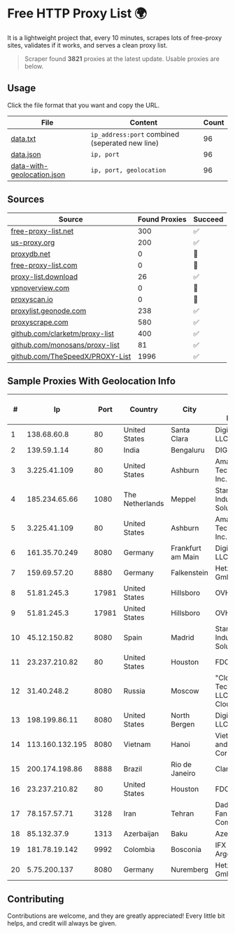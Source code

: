 
# Free HTTP Proxy List 🌍

It is a lightweight project that, every 10 minutes, scrapes lots of free-proxy sites, validates if it works, and serves a clean proxy list.


> Scraper found **3821** proxies at the latest update. Usable proxies are below.

## Usage

Click the file format that you want and copy the URL.


|File|Content|Count|
|----|-------|-----|
|[data.txt](https://raw.githubusercontent.com/themiralay/Proxy-List-World/master/data.txt)|`ip_address:port` combined (seperated new line)|96|
|[data.json](https://raw.githubusercontent.com/themiralay/Proxy-List-World/master/data.json)|`ip, port`|96|
|[data-with-geolocation.json](https://raw.githubusercontent.com/themiralay/Proxy-List-World/master/data-with-geolocation.json)|`ip, port, geolocation`|96|

## Sources

|Source|Found Proxies|Succeed|
|------|-------------|-------|
|[free-proxy-list.net](https://free-proxy-list.net)|300|✅|
|[us-proxy.org](https://www.us-proxy.org)|200|✅|
|[proxydb.net](http://proxydb.net)|0|🚫|
|[free-proxy-list.com](https://free-proxy-list.com/?page=&port=&type%5B%5D=http&type%5B%5D=https&up_time=0&search=Search)|0|🚫|
|[proxy-list.download](https://www.proxy-list.download/HTTP)|26|✅|
|[vpnoverview.com](https://vpnoverview.com/privacy/anonymous-browsing/free-proxy-servers)|0|🚫|
|[proxyscan.io](https://www.proxyscan.io)|0|🚫|
|[proxylist.geonode.com](https://proxylist.geonode.com/api/proxy-list?limit=300&page=1&sort_by=lastChecked&sort_type=desc&protocols=http,https)|238|✅|
|[proxyscrape.com](https://api.proxyscrape.com/v2/?request=displayproxies&protocol=http&timeout=10000&country=all&ssl=all&anonymity=all)|580|✅|
|[github.com/clarketm/proxy-list](https://raw.githubusercontent.com/clarketm/proxy-list/master/proxy-list-raw.txt)|400|✅|
|[github.com/monosans/proxy-list](https://raw.githubusercontent.com/monosans/proxy-list/main/proxies/http.txt)|81|✅|
|[github.com/TheSpeedX/PROXY-List](https://raw.githubusercontent.com/TheSpeedX/PROXY-List/master/http.txt)|1996|✅|


## Sample Proxies With Geolocation Info

|#|Ip|Port|Country|City|Internet Service Provider|
|-|--|----|-------|----|-------------------------|
|1|138.68.60.8|80|United States|Santa Clara|DigitalOcean, LLC|
|2|139.59.1.14|80|India|Bengaluru|DIGITALOCEAN|
|3|3.225.41.109|80|United States|Ashburn|Amazon Technologies Inc.|
|4|185.234.65.66|1080|The Netherlands|Meppel|Stark Industries Solutions LTD|
|5|3.225.41.109|80|United States|Ashburn|Amazon Technologies Inc.|
|6|161.35.70.249|8080|Germany|Frankfurt am Main|DigitalOcean, LLC|
|7|159.69.57.20|8880|Germany|Falkenstein|Hetzner Online GmbH|
|8|51.81.245.3|17981|United States|Hillsboro|OVH SAS|
|9|51.81.245.3|17981|United States|Hillsboro|OVH SAS|
|10|45.12.150.82|8080|Spain|Madrid|Stark Industries Solutions LTD|
|11|23.237.210.82|80|United States|Houston|FDCservers.net|
|12|31.40.248.2|8080|Russia|Moscow|"Cloud Technologies" LLC trading as Cloud.ru|
|13|198.199.86.11|8080|United States|North Bergen|DigitalOcean, LLC|
|14|113.160.132.195|8080|Vietnam|Hanoi|VietNam Post and Telecom Corporation|
|15|200.174.198.86|8888|Brazil|Rio de Janeiro|Claro S.A|
|16|23.237.210.82|80|United States|Houston|FDCservers.net|
|17|78.157.57.71|3128|Iran|Tehran|Dade Samane Fanava Company|
|18|85.132.37.9|1313|Azerbaijan|Baku|AzerSat|
|19|181.78.19.142|9992|Colombia|Bosconia|IFX Networks Argentina S.R.L|
|20|5.75.200.137|8080|Germany|Nuremberg|Hetzner Online GmbH|



## Contributing

Contributions are welcome, and they are greatly appreciated! Every
little bit helps, and credit will always be given.

